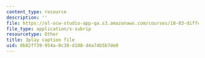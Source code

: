 ```yaml
---
content_type: resource
description: ''
file: https://ol-ocw-studio-app-qa.s3.amazonaws.com/courses/18-03-differential-equations-spring-2010/0b82ff39954a0c30d108d4a74b5b7de0_MCrDzhpu3-s.srt
file_type: application/x-subrip
resourcetype: Other
title: 3play caption file
uid: 0b82ff39-954a-0c30-d108-d4a74b5b7de0
---
```

